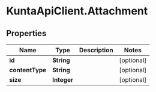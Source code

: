 # KuntaApiClient.Attachment

## Properties
Name | Type | Description | Notes
------------ | ------------- | ------------- | -------------
**id** | **String** |  | [optional] 
**contentType** | **String** |  | [optional] 
**size** | **Integer** |  | [optional] 



